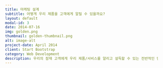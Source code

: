 ```yaml
---
title: 마케팅 설계
subtitle: 어떻게 우리 제품을 고객에게 알릴 수 있을까요?
layout: default
modal-id: 3
date: 2014-07-16
img: golden.png
thumbnail: golden-thumbnail.png
alt: image-alt
project-date: April 2014
client: Start Bootstrap
category: Web Development
description: 우리의 잠재 고객에게 우리 제품/서비스를 알리고 설득할 수 있는 전반적인 단계를 어떻게 설계하는지 알려드립니다. 
---
```

